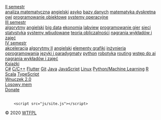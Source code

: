 <!DOCTYPE html>
<!-- saved from url=(0040)http://liza.umcs.lublin.pl/~styda/site/ -->
<html><head><meta http-equiv="Content-Type" content="text/html; charset=UTF-8">
	<title>Studia nie są obowiązkowe</title>
	<link rel="stylesheet" type="text/css" href="./style.css">
	<link href="favicon.ico" rel="shortcut icon" type="image/x-icon" />
</head>
<body>
		<div class="dropdown">
			<div class="but">
				<div class="butt">
					<a href="https://drive.google.com/open?id=11ATOeJwfC1JT83dYA5zbjGzvO_g-ddAJ" target="_blank">II semestr</a>
				</div>
			</div>
			<div class="dropdown-content">
				<a href="https://drive.google.com/open?id=12AzjCXHnS4GKQPhLXT77KGqCtaFHgFur" target="_blank">analiza matematyczna</a>
				<a href="https://drive.google.com/open?id=10GsFPKuZlvkk38hOg3rEm6OR2u0InCb8" target="_blank">angielski</a>
				<a href="https://drive.google.com/open?id=1shK3bC7ZO-gQ8gZBac6GRJ9x1xF3ECzO" target="_blank">asyko</a>
				<a href="https://drive.google.com/open?id=1A4RBQkVtnUSO3iyO7uhf2wDYnNAgDM1W" target="_blank">bazy danych</a>
				<a href="https://drive.google.com/open?id=1OB6j4CXOlkhSxSFx9xrTLw6DL_RTi-9Z" target="_blank">matematyka dyskretna</a>
				<a href="https://drive.google.com/open?id=1hWGUgQBxI-gPl-rZTe8VoTyMPKHhMbHY" target="_blank">owi</a>
				<a href="https://github.com/s-tyda/Programowanko" target="_blank">programowanie obiektowe</a>
				<a href="https://drive.google.com/open?id=1NSrgnc6fJQXkd9BZgzhvoBEGyvNhScy9" target="_blank">systemy operacyjne</a>
			</div>
		</div>
		<div class="dropdown">
			<div class="but">
				<div class="butt">
					<a href="https://drive.google.com/open?id=1PQzrRbmJ1EIjaZi6rA3mN0XwIjhdG7Cw" target="_blank">III semestr</a>
				</div>
			</div>
			<div class="dropdown-content">
				<a href="https://drive.google.com/open?id=1vUt2RjJIbfmxH5W7bbWRDDV6FGELq0q7" target="_blank">algorytmy</a>
				<a href="https://drive.google.com/open?id=19v2IJHVPd6F-TDjYR3f9ZCiOZkNshENX" target="_blank">angielski</a>
				<a href="https://drive.google.com/open?id=1nA6n0g0o-vW5JLWM1zd38Y2QXBOfiTGu" target="_blank">big data</a>
				<a href="https://drive.google.com/open?id=135nJoAqS9hBLCBguYPfjSvidYUF1m4GW" target="_blank">ekonomia</a>
				<a href="https://drive.google.com/open?id=1g6_rzMB1GzGhcJ3ndj2o4uB3cdPD96gG" target="_blank">labview</a>
				<a href="https://drive.google.com/open?id=1PvapJ7xyQc2YPdtOfXKh5Y6HEyAujDs1" target="_blank">programowanie gier</a>
				<a href="https://drive.google.com/open?id=1fNH9G1KjxLQLBcQZWTkfvMpl6WyxGO-F" target="_blank">sieci</a>
				<a href="https://drive.google.com/open?id=1lffQfxOtUHpWHv1ExqpyShnApybrolUC" target="_blank">statystyka</a>
				<a href="https://drive.google.com/open?id=1d0wRntvXLUbMIbLJKYMIfz22Qffxtws7" target="_blank">systemy wbudowane</a>
				<a href="https://drive.google.com/open?id=1TGSzCNI-u-2PxgM17pSDfzwOEAVvmZDD" target="_blank">teoria obliczalności</a>
				<a href="https://drive.google.com/open?id=1u_SmCfCOrUaVxg0yDn8GWGE9udPh6kVB6SaypRMqxas" target="_blank">nagrania wykładów i zajęć</a>
			</div>
		</div>
		<div class="dropdown">
			<div class="but">
				<div class="butt">
					<a href="https://drive.google.com/open?id=1ogCbzQWwai4OGf5V2YErBX1sHzbIFBq0" target="_blank">IV semestr</a>
				</div>
			</div>
			<div class="dropdown-content">
				<a href="https://drive.google.com/open?id=1CaiI9avynAYLcLvG59l0gVC67kULa0HN" target="_blank">akceleracja</a>
				<a href="https://drive.google.com/open?id=1CMNpV-gYp1FGh1qxwYfUobGkWPRSdJSX" target="_blank">algorytmy II</a>
				<a href="https://drive.google.com/open?id=1Cc1rRwZ9bYM2RBPy1KXIx_P1meOznv7M" target="_blank">angielski</a>
				<a href="https://drive.google.com/open?id=1CXrSu2rzOGZFpePns1Nalu5yvnhPmwWO" target="_blank">elementy grafiki</a>
				<a href="https://drive.google.com/open?id=1COkiV1IyzeaQZOhmNXLBY1AJOJd2_hd9" target="_blank">inżynieria oprogramowania</a>
				<a href="https://drive.google.com/open?id=1CRLw-RqCizNpNKv69bASVjzAa4_YujnH" target="_blank">języki i paradygmaty</a>
				<a href="https://drive.google.com/open?id=1Ca8htPLXyVgNJEjt_ySNJlTDoKAbYb1T" target="_blank">python</a>
				<a href="https://drive.google.com/open?id=1CbpUXqYyCGC9HkuqxvBYg82XvZfkKuPe" target="_blank">robotyka</a>
				<a href="https://drive.google.com/open?id=1CabbJj_3PEY6YQudSdf_JUWTJdiZ8itG" target="_blank">routing</a>
				<a href="https://drive.google.com/open?id=1CVxtq0hXYyV7GT6AInfTvnJsrM51fRRu" target="_blank">wstęp do ai</a>
				<a href="https://drive.google.com/open?id=1PJRYfphbTBUgJaC9G4GF2dLdjV8HXqPW1gHVQFgmBY4" target="_blank">nagrania wykładów i zajęć</a>
			</div>
		</div>
		<div class="dropdown">
			<div class="but">
				<div class="butt">
					<a href="https://drive.google.com/open?id=1quZ6YHewCejI3JV26Gus4q75NFbHy9Qs" target="_blank">Książki</a>
				</div>
			</div>
			<div class="dropdown-content">
				<a href="https://drive.google.com/open?id=1s5Ei2hgfNMF8tKhN93_wiZ7Rh9bPfkud" target="_blank">C#</a>
				<a href="https://drive.google.com/open?id=1JSAejWwnOl8wVjWxNbNrpac_bi4YbM93" target="_blank">C/C++</a>
				<a href="https://drive.google.com/open?id=1MY9l5bdmsOJ82B9ev86fgjc6UaUleW7E" target="_blank">Flutter</a>
				<a href="https://drive.google.com/open?id=1CF8q6DxPovkEcx4lAk48uqB7auSs1kWR" target="_blank">Git</a>
				<a href="https://drive.google.com/open?id=1R0Iv52F8ltdXjnduDyGuGOrS8k3Y3bHm" target="_blank">Java</a>
				<a href="https://drive.google.com/open?id=1quxT3YIXkeiWmpxe8HjgYOaAJEjl4i5Z" target="_blank">JavaScript</a>
				<a href="https://drive.google.com/open?id=1rI7bSfbZZBgUPRHDVT4xaqx7oU6o-R2C" target="_blank">Linux</a>
				<a href="https://drive.google.com/open?id=1-NLxoj_dev-FNkB-KR1dWWnEgNEQddBg" target="_blank">Python/Machine Learning</a>
				<a href="https://drive.google.com/open?id=1-Y3UHRXJ3pNldYFr6Gskc1jt9EyVP3DM" target="_blank">R</a>
				<a href="https://drive.google.com/open?id=1OIwhyHFkYnTpUGHXH6jZn3zX4n5bxtgs" target="_blank">Scala</a>
				<a href="https://drive.google.com/open?id=1mm4vWmXUczZVc0Tk41hcS31liM27nt6p" target="_blank">TypeScript</a>
			</div>
		</div>
		<div class="but">
			<div class="butt">
				<!--<a href="../index.html">Wnuczek 2.0</a>-->
				<a href="https://wnuczek.huhha.co">Wnuczek 2.0</a>
			</div>
		</div>
		<div id="btn-random-meme" class="but">
			<div class="butt">
				<a href="">Losowy mem</a>
			</div>
		</div>
		<div class="but">
			<div class="butt">
				<a href="https://www.paypal.me/SebastianTyda">Donate</a>
			</div>
		</div>
		<br>
		<div class="container">
			<img id="random-meme" src="" alt="">
		</div>
		<!--<img src="./img.jpg" style="max-width: 100%; max-width: 100%; ">-->

		<script src="js/site.js"></script>
<footer>
	© 2020 <a href="./copyright.txt">WTFPL</a>
</footer><span id="sbmarwbthv5"></span></body></html>
